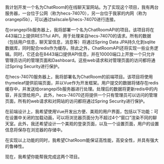 我计划开发一个名为ChatRoom的在线聊天室网站。为了实现这个项目，我有两台服务器，一台位于公网（称为hecs-74070），另一台位于我家的内网（称为orangepi5b），可以通过tailscale与hecs-74070进行连接。

在orangepi5b服务器上，我将部署一个名为ChatRoomAPI的项目。该项目将在443端口上提供RESTful
API，用于处理来自hecs-74070的请求。所有的数据（包括用户信息，聊天室信息，消息等）将通过Spring Data
JPA持久化到sqlite数据库，同时配合redis作为缓存。除此之外，ChatRoomAPI还将实现一些业务逻辑。同时，它还会在8443端口提供API信息，并在10000端口上开放一个只允许管理员访问的管理页面和Dashboard。这些web请求和对管理页面的访问都将通过Spring
Security进行保护。

在hecs-74070服务器上，我将部署名为ChatRoom的前端项目。该项目将使用thymeleaf提供前端页面，并以Vue作为开发框架。用户提交的数据将储存在redis缓存中，并发送给orangepi5b服务器进行处理。处理后的数据将更新redis中的内容，并反馈给用户。此外，hecs-74070还将提供一个只有管理员可以访问的管理页面，所有的web请求和对网站的访问都将通过Spring
Security进行保护。

在前端设计上，我希望使用Vue开发出方便、美观的用户界面，包括以下功能：可在设置中关闭的加载动画，可以将浏览器页面分为不超过4个“窗口”渲染不同的聊天室。此外，我还希望设计一个美观的登录页面，以及一个设置页面，用户的设置信息将保存在浏览器的存储中。

在实现以上功能的同时，我希望ChatRoom能保证高性能，高安全性，并具有强大的鲁棒性。

现在，我希望你能帮我完成这两个项目。